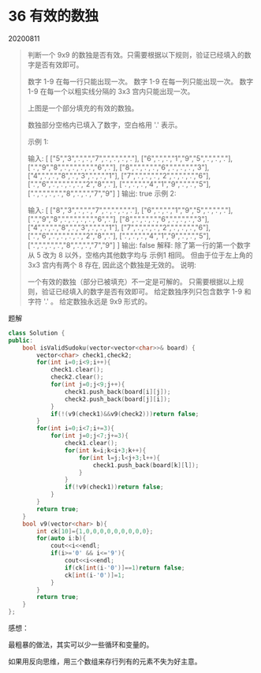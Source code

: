 # 36 有效的数独

20200811

> 判断一个 9x9 的数独是否有效。只需要根据以下规则，验证已经填入的数字是否有效即可。
>
> 数字 1-9 在每一行只能出现一次。
> 数字 1-9 在每一列只能出现一次。
> 数字 1-9 在每一个以粗实线分隔的 3x3 宫内只能出现一次。
>
>
> 上图是一个部分填充的有效的数独。
>
> 数独部分空格内已填入了数字，空白格用 '.' 表示。
>
> 示例 1:
>
> 输入:
> [
>   ["5","3",".",".","7",".",".",".","."],
>   ["6",".",".","1","9","5",".",".","."],
>   [".","9","8",".",".",".",".","6","."],
>   ["8",".",".",".","6",".",".",".","3"],
>   ["4",".",".","8",".","3",".",".","1"],
>   ["7",".",".",".","2",".",".",".","6"],
>   [".","6",".",".",".",".","2","8","."],
>   [".",".",".","4","1","9",".",".","5"],
>   [".",".",".",".","8",".",".","7","9"]
> ]
> 输出: true
> 示例 2:
>
> 输入:
> [
>   ["8","3",".",".","7",".",".",".","."],
>   ["6",".",".","1","9","5",".",".","."],
>   [".","9","8",".",".",".",".","6","."],
>   ["8",".",".",".","6",".",".",".","3"],
>   ["4",".",".","8",".","3",".",".","1"],
>   ["7",".",".",".","2",".",".",".","6"],
>   [".","6",".",".",".",".","2","8","."],
>   [".",".",".","4","1","9",".",".","5"],
>   [".",".",".",".","8",".",".","7","9"]
> ]
> 输出: false
> 解释: 除了第一行的第一个数字从 5 改为 8 以外，空格内其他数字均与 示例1 相同。
>      但由于位于左上角的 3x3 宫内有两个 8 存在, 因此这个数独是无效的。
> 说明:
>
> 一个有效的数独（部分已被填充）不一定是可解的。
> 只需要根据以上规则，验证已经填入的数字是否有效即可。
> 给定数独序列只包含数字 1-9 和字符 '.' 。
> 给定数独永远是 9x9 形式的。

题解

```c++
class Solution {
public:
    bool isValidSudoku(vector<vector<char>>& board) {
        vector<char> check1,check2;
        for(int i=0;i<9;i++){
            check1.clear();
            check2.clear();
            for(int j=0;j<9;j++){
                check1.push_back(board[i][j]);
                check2.push_back(board[j][i]);
            }
            if(!(v9(check1)&&v9(check2)))return false;
        }
        for(int i=0;i<7;i+=3){
            for(int j=0;j<7;j+=3){
                check1.clear();
                for(int k=i;k<i+3;k++){
                    for(int l=j;l<j+3;l++){
                        check1.push_back(board[k][l]);
                    }
                }
                if(!v9(check1))return false;
            } 
        }
        return true;
    }
    bool v9(vector<char> b){
        int ck[10]={1,0,0,0,0,0,0,0,0,0};
        for(auto i:b){
            cout<<i<<endl;
            if(i>='0' && i<='9'){
                cout<<i<<endl;
                if(ck[int(i-'0')]==1)return false;
                ck[int(i-'0')]=1;
            }
        }
        return true;
    }
};
```

感想：

最粗暴的做法，其实可以少一些循环和变量的。

如果用反向思维，用三个数组来存行列有的元素不失为好主意。
